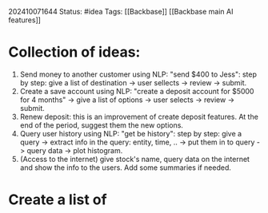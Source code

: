 202410071644
Status: #idea
Tags: [[Backbase]] [[Backbase main AI features]]

# Collection of ideas:
1. Send money to another customer using NLP: "send $400 to Jess": step by step: give a list of destination -> user sellects -> review -> submit.
2. Create a save account using NLP: "create a deposit account for $5000 for 4 months" -> give a list of options -> user selects -> review -> submit.
3. Renew deposit: this is an improvement of create deposit features. At the end of the period, suggest them the new options. 
4. Query user history using NLP: "get be history": step by step: give a query -> extract info in the query: entity, time, .. -> put them in to query -> query data -> plot histogram.
5. (Access to the internet) give stock's name, query data on the internet and show the info to the users. Add some summaries if needed.
# Create a list of 